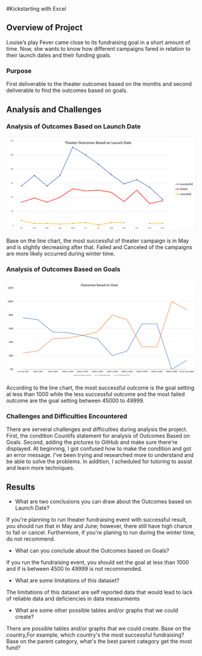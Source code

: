 #Kickstarting with Excel

## Overview of Project
Louise’s play Fever came close to its fundraising goal in a short amount of time. Now, she wants to know how different campaigns fared in relation to their launch dates and their funding goals. 

### Purpose

First deliverable to the theater outcomes based on the months and second deliverable to find the outcomes based on goals.


## Analysis and Challenges

### Analysis of Outcomes Based on Launch Date

![Theater Outcomes based on Launch Date](https://github.com/Poonsri14/excel_challenge/blob/main/resources/Theater_Outcomes_vs_Launch.png)

Base on the line chart, the most successful of theater campaign is in May and is slightly decreasing after that. Failed and Canceled of the campaigns are more likely occurred during winter time.

### Analysis of Outcomes Based on Goals

![Outcomes vs Goals](https://github.com/Poonsri14/excel_challenge/blob/main/resources/Outcomes_vs_Goals.png)

According to the line chart, the most successful outcome is the goal setting at less than 1000 while the less successful outcome and the most failed outcome are the goal setting between 45000 to 49999. 

### Challenges and Difficulties Encountered
There are serveral challenges and difficulties during analysis the project. First, the condition Countifs statement for analysis of Outcomes Based on Goals. Second, adding the pictures to GitHub and make sure there're displayed. At beginning, I got confused how to make the condition and got an error message. I've been trying and researched more to understand and be able to solve the problems. In addition, I scheduled for tutoring to assist and learn more techniques.


## Results

- What are two conclusions you can draw about the Outcomes based on Launch Date?

If you're planning to run theater fundraising event with successful result, you should run that in May and June; however, there still have high chance to fail or cancel. Furthermore, if you're planing to run during the winter time, do not recommend. 

- What can you conclude about the Outcomes based on Goals?

If you run the fundraising event, you should set the goal at less than 1000 and if is between 4500 to 49999 is not recommended.


- What are some limitations of this dataset?

The limitations of this dataset are self reported data that would lead to lack of reliable data and deficiencies in data measurments

- What are some other possible tables and/or graphs that we could create?

There are possible tables and/or graphs that we could create. Base on the country,For example, which country's the most successful fundraising? Base on the parent category, what's the best parent category get the most fund?


